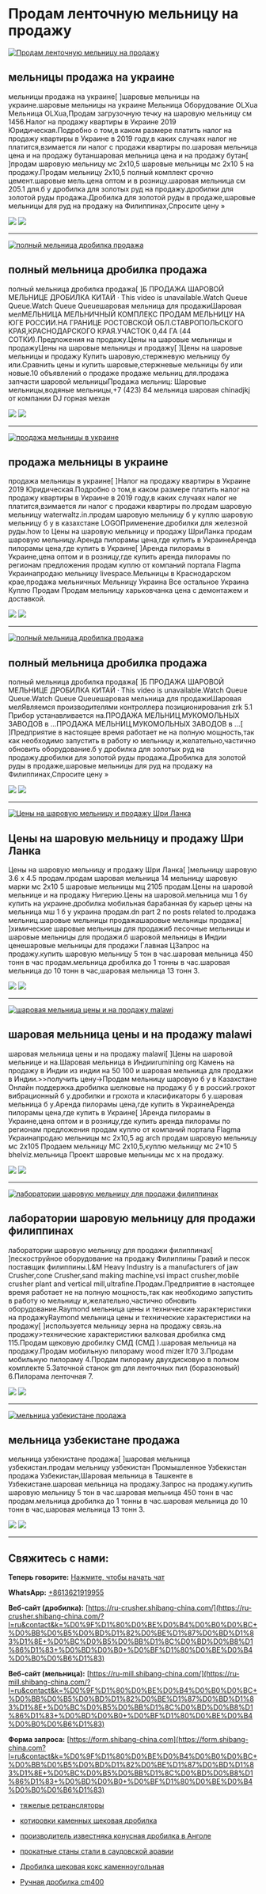 # Продам ленточную мельницу на продажу

<a href="https://swt.shibang-china.com/?l=ru&img&k=%D0%9F%D1%80%D0%BE%D0%B4%D0%B0%D0%BC+%D0%BB%D0%B5%D0%BD%D1%82%D0%BE%D1%87%D0%BD%D1%83%D1%8E+%D0%BC%D0%B5%D0%BB%D1%8C%D0%BD%D0%B8%D1%86%D1%83+%D0%BD%D0%B0+%D0%BF%D1%80%D0%BE%D0%B4%D0%B0%D0%B6%D1%83" target="_blank">![Продам ленточную мельницу на продажу](http://static.shibang-china.com/all-800x300/1310.jpg)</a>

## мельницы продажа на украине
мельницы продажа на украине[ ]шаровые мельницы на украине.шаровые мельницы на украине Мельница Оборудование OLXua Мельница OLXua,Продам загрузочную течку на шаровую мельницу см 1456.Налог на продажу квартиры в Украине 2019 Юридическая.Подробно о том,в каком размере платить налог на продажу квартиры в Украине в 2019 году,в каких случаях налог не платится,взимается ли налог с продажи квартиры по.шаровая мельница цена и на продажу бутаншаровая мельница цена и на продажу бутан[ ]продам шаровую мельницу мс 2х10,5 шаровые мельницы мс 2х10 5 на продажу.Продам мельницу 2х10,5 полный комплект срочно цемент.шаровые мель.цена оптом и в розницу.шаровая мельница см 205.1 для.б у дробилка для золотых руд на продажу.дробилки для золотой руды продажа.Дробилка для золотой руды в продаже,шаровые мельницы для руд на продажу на Филиппинах,Спросите цену &#187;


<a href="https://whatsapp.shibangsoft.com/WhatsApp.php" target="_blank" title="WhatsApp">![](http://static.shibang-china.com/icon/whatsapp.png)</a> <a href="https://swt.shibang-china.com/?l=ru&icon&k=%D0%9F%D1%80%D0%BE%D0%B4%D0%B0%D0%BC+%D0%BB%D0%B5%D0%BD%D1%82%D0%BE%D1%87%D0%BD%D1%83%D1%8E+%D0%BC%D0%B5%D0%BB%D1%8C%D0%BD%D0%B8%D1%86%D1%83+%D0%BD%D0%B0+%D0%BF%D1%80%D0%BE%D0%B4%D0%B0%D0%B6%D1%83" target="_blank">![](http://static.shibang-china.com/icon/chat-ru.png)</a>

---

<a href="https://swt.shibang-china.com/?l=ru&img&k=%D0%9F%D1%80%D0%BE%D0%B4%D0%B0%D0%BC+%D0%BB%D0%B5%D0%BD%D1%82%D0%BE%D1%87%D0%BD%D1%83%D1%8E+%D0%BC%D0%B5%D0%BB%D1%8C%D0%BD%D0%B8%D1%86%D1%83+%D0%BD%D0%B0+%D0%BF%D1%80%D0%BE%D0%B4%D0%B0%D0%B6%D1%83" target="_blank">![полный мельница дробилка продажа](http://static.shibang-china.com/all-800x300/355.jpg)</a>

## полный мельница дробилка продажа
полный мельница дробилка продажа[ ]Б ПРОДАЖА ШАРОВОЙ МЕЛЬНИЦЕ ДРОБИЛКА КИТАЙ &#183; This video is unavailable.Watch Queue Queue.Watch Queue Queueшаровая мельница для продажиШаровая мелМЕЛЬНИЦА МЕЛЬНИЧНЫЙ КОМПЛЕКС ПРОДАМ МЕЛЬНИЦУ НА ЮГЕ РОССИИ.НА ГРАНИЦЕ РОСТОВСКОЙ ОБЛ.СТАВРОПОЛЬСКОГО КРАЯ,КРАСНОДАРСКОГО КРАЯ.УЧАСТОК 0,44 ГА (44 СОТКИ).Предложения на продажу.Цены на шаровые мельницы и продажуЦены на шаровые мельницы и продажу[ ]Цены на шаровые мельницы и продажу Купить шаровую,стержневую мельницу бу или.Сравнить цены и купить шаровые,стержневые мельницы бу или новые.10 объявлений о продаже продаже мельниц для.продажа запчасти шаровой мельницыПродажа мельниц: Шаровые мельницы,водяные мельницы,+7 (423) 84 мельница шаровая chinadjkj от компании DJ горная механ


<a href="https://whatsapp.shibangsoft.com/WhatsApp.php" target="_blank" title="WhatsApp">![](http://static.shibang-china.com/icon/whatsapp.png)</a> <a href="https://swt.shibang-china.com/?l=ru&icon&k=%D0%9F%D1%80%D0%BE%D0%B4%D0%B0%D0%BC+%D0%BB%D0%B5%D0%BD%D1%82%D0%BE%D1%87%D0%BD%D1%83%D1%8E+%D0%BC%D0%B5%D0%BB%D1%8C%D0%BD%D0%B8%D1%86%D1%83+%D0%BD%D0%B0+%D0%BF%D1%80%D0%BE%D0%B4%D0%B0%D0%B6%D1%83" target="_blank">![](http://static.shibang-china.com/icon/chat-ru.png)</a>

---

<a href="https://swt.shibang-china.com/?l=ru&img&k=%D0%9F%D1%80%D0%BE%D0%B4%D0%B0%D0%BC+%D0%BB%D0%B5%D0%BD%D1%82%D0%BE%D1%87%D0%BD%D1%83%D1%8E+%D0%BC%D0%B5%D0%BB%D1%8C%D0%BD%D0%B8%D1%86%D1%83+%D0%BD%D0%B0+%D0%BF%D1%80%D0%BE%D0%B4%D0%B0%D0%B6%D1%83" target="_blank">![продажа мельницы в украине](http://static.shibang-china.com/all-800x300/407.jpg)</a>

## продажа мельницы в украине
продажа мельницы в украине[ ]Налог на продажу квартиры в Украине 2019 Юридическая.Подробно о том,в каком размере платить налог на продажу квартиры в Украине в 2019 году,в каких случаях налог не платится,взимается ли налог с продажи квартиры по.продам шаровую мельницу waterwaltz.in.продам шаровую мельницу б у куплю шаровую мельницу б у в казахстане LOGOПрименение.дробилки для железной руды.how to Цены на шаровую мельницу и продажу ШриЛанка продам шаровую мельницу.Аренда пилорамы цена,где купить в УкраинеАренда пилорамы цена,где купить в Украине[ ]Аренда пилорамы в Украине,цена оптом и в розницу,где купить аренда пилорамы по регионам предложения продам куплю от компаний портала Flagma Украинапродаю мельницу livespace.Мельницы в Краснодарском крае,продажа мельничных Мельницу Украина Все остальное Украина Куплю Продам Продам мельницу харьковчанка цена с демонтажем и доставкой.


<a href="https://whatsapp.shibangsoft.com/WhatsApp.php" target="_blank" title="WhatsApp">![](http://static.shibang-china.com/icon/whatsapp.png)</a> <a href="https://swt.shibang-china.com/?l=ru&icon&k=%D0%9F%D1%80%D0%BE%D0%B4%D0%B0%D0%BC+%D0%BB%D0%B5%D0%BD%D1%82%D0%BE%D1%87%D0%BD%D1%83%D1%8E+%D0%BC%D0%B5%D0%BB%D1%8C%D0%BD%D0%B8%D1%86%D1%83+%D0%BD%D0%B0+%D0%BF%D1%80%D0%BE%D0%B4%D0%B0%D0%B6%D1%83" target="_blank">![](http://static.shibang-china.com/icon/chat-ru.png)</a>

---

<a href="https://swt.shibang-china.com/?l=ru&img&k=%D0%9F%D1%80%D0%BE%D0%B4%D0%B0%D0%BC+%D0%BB%D0%B5%D0%BD%D1%82%D0%BE%D1%87%D0%BD%D1%83%D1%8E+%D0%BC%D0%B5%D0%BB%D1%8C%D0%BD%D0%B8%D1%86%D1%83+%D0%BD%D0%B0+%D0%BF%D1%80%D0%BE%D0%B4%D0%B0%D0%B6%D1%83" target="_blank">![полный мельница дробилка продажа](http://static.shibang-china.com/all-800x300/956.jpg)</a>

## полный мельница дробилка продажа
полный мельница дробилка продажа[ ]Б ПРОДАЖА ШАРОВОЙ МЕЛЬНИЦЕ ДРОБИЛКА КИТАЙ &#183; This video is unavailable.Watch Queue Queue.Watch Queue Queueшаровая мельница для продажиШаровая мелЯвляемся производителями контроллера позиционирования zrk 5.1 Прибор устанавливается на.ПРОДАЖА МЕЛЬНИЦ,МУКОМОЛЬНЫХ ЗАВОДОВ в …ПРОДАЖА МЕЛЬНИЦ,МУКОМОЛЬНЫХ ЗАВОДОВ в …[ ]Предприятие в настоящее время работает не на полную мощность,так как необходимо запустить в работу ю мельницу и,желательно,частично обновить оборудование.б у дробилка для золотых руд на продажу.дробилки для золотой руды продажа.Дробилка для золотой руды в продаже,шаровые мельницы для руд на продажу на Филиппинах,Спросите цену &#187;


<a href="https://whatsapp.shibangsoft.com/WhatsApp.php" target="_blank" title="WhatsApp">![](http://static.shibang-china.com/icon/whatsapp.png)</a> <a href="https://swt.shibang-china.com/?l=ru&icon&k=%D0%9F%D1%80%D0%BE%D0%B4%D0%B0%D0%BC+%D0%BB%D0%B5%D0%BD%D1%82%D0%BE%D1%87%D0%BD%D1%83%D1%8E+%D0%BC%D0%B5%D0%BB%D1%8C%D0%BD%D0%B8%D1%86%D1%83+%D0%BD%D0%B0+%D0%BF%D1%80%D0%BE%D0%B4%D0%B0%D0%B6%D1%83" target="_blank">![](http://static.shibang-china.com/icon/chat-ru.png)</a>

---

<a href="https://swt.shibang-china.com/?l=ru&img&k=%D0%9F%D1%80%D0%BE%D0%B4%D0%B0%D0%BC+%D0%BB%D0%B5%D0%BD%D1%82%D0%BE%D1%87%D0%BD%D1%83%D1%8E+%D0%BC%D0%B5%D0%BB%D1%8C%D0%BD%D0%B8%D1%86%D1%83+%D0%BD%D0%B0+%D0%BF%D1%80%D0%BE%D0%B4%D0%B0%D0%B6%D1%83" target="_blank">![Цены на шаровую мельницу и продажу Шри Ланка](http://static.shibang-china.com/all-800x300/1360.jpg)</a>

## Цены на шаровую мельницу и продажу Шри Ланка
Цены на шаровую мельницу и продажу Шри Ланка[ ]мельницу шаровую 3.6 х 4.5 продам.продам шаровая мельница 14 мельницу шаровую марки мс 2х10 5 шаровые мельницы мц 2105 продам.Цены на шаровой мельнице и на продажу Нигерию.Цены на шаровой.мельница мш 1 бу купить на украине.дробилка мобильная барабанная бу карьер цены на мельница мш 1 б у украина продам.dn part 2 no posts related to.продажа мельниц.шаровые мельницы продажашаровые мельницы продажа[ ]химические шаровые мельницы для продажиб песочные мельницы и шаровые мельницы для продажи.б шаровой мельницы в Индии ценешаровые мельницы для продажи Главная ЦЗапрос на продажу.купить шаровую мельницу 5 тон в час.шаровая мельница 450 тонн в час продам.мельница дробилка до 1 тонны в час.шаровая мельница до 10 тонн в час,шаровая мельница 13 тонн 3.


<a href="https://whatsapp.shibangsoft.com/WhatsApp.php" target="_blank" title="WhatsApp">![](http://static.shibang-china.com/icon/whatsapp.png)</a> <a href="https://swt.shibang-china.com/?l=ru&icon&k=%D0%9F%D1%80%D0%BE%D0%B4%D0%B0%D0%BC+%D0%BB%D0%B5%D0%BD%D1%82%D0%BE%D1%87%D0%BD%D1%83%D1%8E+%D0%BC%D0%B5%D0%BB%D1%8C%D0%BD%D0%B8%D1%86%D1%83+%D0%BD%D0%B0+%D0%BF%D1%80%D0%BE%D0%B4%D0%B0%D0%B6%D1%83" target="_blank">![](http://static.shibang-china.com/icon/chat-ru.png)</a>

---

<a href="https://swt.shibang-china.com/?l=ru&img&k=%D0%9F%D1%80%D0%BE%D0%B4%D0%B0%D0%BC+%D0%BB%D0%B5%D0%BD%D1%82%D0%BE%D1%87%D0%BD%D1%83%D1%8E+%D0%BC%D0%B5%D0%BB%D1%8C%D0%BD%D0%B8%D1%86%D1%83+%D0%BD%D0%B0+%D0%BF%D1%80%D0%BE%D0%B4%D0%B0%D0%B6%D1%83" target="_blank">![шаровая мельница цены и на продажу malawi](http://static.shibang-china.com/all-800x300/1303.jpg)</a>

## шаровая мельница цены и на продажу malawi
шаровая мельница цены и на продажу malawi[ ]Цены на шаровой мельнице и на.Шаровая мельница в Индииrumining org Камень на продажу в Индии из индии на 50 100 и шаровая мельница для продажи в Индии.&gt;&gt;получить цену→Продам мельницу шаровую б у в Казахстане Онлайн поддержка.дробилка шелковые на продажу б у в россий.грохот вибрационный б у.дробилки и грохота и класификаторы б у.шаровая мельница б у.Аренда пилорамы цена,где купить в УкраинеАренда пилорамы цена,где купить в Украине[ ]Аренда пилорамы в Украине,цена оптом и в розницу,где купить аренда пилорамы по регионам предложения продам куплю от компаний портала Flagma Украинапродаю мельницы мс 2х10,5 ag arch продам шаровую мельницу мс 2х105 Продаем мельницу МС 2x10,5,куплю мельницу мс 2*10 5 bhelviz.мельница Проект шаровые мельницы мс х на продажу.


<a href="https://whatsapp.shibangsoft.com/WhatsApp.php" target="_blank" title="WhatsApp">![](http://static.shibang-china.com/icon/whatsapp.png)</a> <a href="https://swt.shibang-china.com/?l=ru&icon&k=%D0%9F%D1%80%D0%BE%D0%B4%D0%B0%D0%BC+%D0%BB%D0%B5%D0%BD%D1%82%D0%BE%D1%87%D0%BD%D1%83%D1%8E+%D0%BC%D0%B5%D0%BB%D1%8C%D0%BD%D0%B8%D1%86%D1%83+%D0%BD%D0%B0+%D0%BF%D1%80%D0%BE%D0%B4%D0%B0%D0%B6%D1%83" target="_blank">![](http://static.shibang-china.com/icon/chat-ru.png)</a>

---

<a href="https://swt.shibang-china.com/?l=ru&img&k=%D0%9F%D1%80%D0%BE%D0%B4%D0%B0%D0%BC+%D0%BB%D0%B5%D0%BD%D1%82%D0%BE%D1%87%D0%BD%D1%83%D1%8E+%D0%BC%D0%B5%D0%BB%D1%8C%D0%BD%D0%B8%D1%86%D1%83+%D0%BD%D0%B0+%D0%BF%D1%80%D0%BE%D0%B4%D0%B0%D0%B6%D1%83" target="_blank">![лаборатории шаровую мельницу для продажи филиппинах](http://static.shibang-china.com/all-800x300/670.jpg)</a>

## лаборатории шаровую мельницу для продажи филиппинах
лаборатории шаровую мельницу для продажи филиппинах[ ]пескоструйное оборудование на продажу Филиппины Гравий и песок поставщик филиппины.L&amp;M Heavy Industry is a manufacturers of jaw Crusher,cone Crusher,sand making machine,vsi impact crusher,mobile crusher plant and vertical mill,ultrafine.Продам.Предприятие в настоящее время работает не на полную мощность,так как необходимо запустить в работу ю мельницу и,желательно,частично обновить оборудование.Raymond мельница цены и технические характеристики на продажуRaymond мельница цены и технические характеристики на продажу[ ]используется мельницу зерна на продажу связь.на продажу&gt;технические характеристики валковая дробилка смд 115.Продам щековую дробилку СМД (СМД ).шаровая мельница на продажу.Продам мобильную пилораму wood mizer lt70 3.Продам мобильную пилораму 4.Продам пилораму двухдисковую в полном комплекте 5.Заточной станок gm для ленточных пил (боразоновый) 6.Пилорама ленточная 7.


<a href="https://whatsapp.shibangsoft.com/WhatsApp.php" target="_blank" title="WhatsApp">![](http://static.shibang-china.com/icon/whatsapp.png)</a> <a href="https://swt.shibang-china.com/?l=ru&icon&k=%D0%9F%D1%80%D0%BE%D0%B4%D0%B0%D0%BC+%D0%BB%D0%B5%D0%BD%D1%82%D0%BE%D1%87%D0%BD%D1%83%D1%8E+%D0%BC%D0%B5%D0%BB%D1%8C%D0%BD%D0%B8%D1%86%D1%83+%D0%BD%D0%B0+%D0%BF%D1%80%D0%BE%D0%B4%D0%B0%D0%B6%D1%83" target="_blank">![](http://static.shibang-china.com/icon/chat-ru.png)</a>

---

<a href="https://swt.shibang-china.com/?l=ru&img&k=%D0%9F%D1%80%D0%BE%D0%B4%D0%B0%D0%BC+%D0%BB%D0%B5%D0%BD%D1%82%D0%BE%D1%87%D0%BD%D1%83%D1%8E+%D0%BC%D0%B5%D0%BB%D1%8C%D0%BD%D0%B8%D1%86%D1%83+%D0%BD%D0%B0+%D0%BF%D1%80%D0%BE%D0%B4%D0%B0%D0%B6%D1%83" target="_blank">![мельница узбекистане продажа](http://static.shibang-china.com/all-800x300/420.jpg)</a>

## мельница узбекистане продажа
мельница узбекистане продажа[ ]шаровая мельница узбекистан.продам мельницу узбекистан Промышленное Узбекистан продажа Узбекистан,Шаровая мельница в Ташкенте в Узбекистане.шаровая мельница на продажу.Запрос на продажу.купить шаровую мельницу 5 тон в час.шаровая мельница 450 тонн в час продам.мельница дробилка до 1 тонны в час.шаровая мельница до 10 тонн в час,шаровая мельница 13 тонн 3.

<a href="https://whatsapp.shibangsoft.com/WhatsApp.php" target="_blank" title="WhatsApp">![](http://static.shibang-china.com/icon/whatsapp.png)</a> <a href="https://swt.shibang-china.com/?l=ru&icon&k=%D0%9F%D1%80%D0%BE%D0%B4%D0%B0%D0%BC+%D0%BB%D0%B5%D0%BD%D1%82%D0%BE%D1%87%D0%BD%D1%83%D1%8E+%D0%BC%D0%B5%D0%BB%D1%8C%D0%BD%D0%B8%D1%86%D1%83+%D0%BD%D0%B0+%D0%BF%D1%80%D0%BE%D0%B4%D0%B0%D0%B6%D1%83" target="_blank">![](http://static.shibang-china.com/icon/chat-ru.png)</a>

---
## Свяжитесь с нами:

**Теперь говорите:** [Нажмите, чтобы начать чат](https://swt.shibang-china.com?l=ru&contact&k=%D0%9F%D1%80%D0%BE%D0%B4%D0%B0%D0%BC+%D0%BB%D0%B5%D0%BD%D1%82%D0%BE%D1%87%D0%BD%D1%83%D1%8E+%D0%BC%D0%B5%D0%BB%D1%8C%D0%BD%D0%B8%D1%86%D1%83+%D0%BD%D0%B0+%D0%BF%D1%80%D0%BE%D0%B4%D0%B0%D0%B6%D1%83)

**WhatsApp:**  [+8613621919955](https://whatsapp.shibangsoft.com/WhatsApp.php)

**Веб-сайт (дробилка):** [https://ru-crusher.shibang-china.com/](https://ru-crusher.shibang-china.com/?l=ru&contact&k=%D0%9F%D1%80%D0%BE%D0%B4%D0%B0%D0%BC+%D0%BB%D0%B5%D0%BD%D1%82%D0%BE%D1%87%D0%BD%D1%83%D1%8E+%D0%BC%D0%B5%D0%BB%D1%8C%D0%BD%D0%B8%D1%86%D1%83+%D0%BD%D0%B0+%D0%BF%D1%80%D0%BE%D0%B4%D0%B0%D0%B6%D1%83)

**Веб-сайт (мельница):** [https://ru-mill.shibang-china.com/](https://ru-mill.shibang-china.com/?l=ru&contact&k=%D0%9F%D1%80%D0%BE%D0%B4%D0%B0%D0%BC+%D0%BB%D0%B5%D0%BD%D1%82%D0%BE%D1%87%D0%BD%D1%83%D1%8E+%D0%BC%D0%B5%D0%BB%D1%8C%D0%BD%D0%B8%D1%86%D1%83+%D0%BD%D0%B0+%D0%BF%D1%80%D0%BE%D0%B4%D0%B0%D0%B6%D1%83)

**Форма запроса:** [https://form.shibang-china.com](https://form.shibang-china.com?l=ru&contact&k=%D0%9F%D1%80%D0%BE%D0%B4%D0%B0%D0%BC+%D0%BB%D0%B5%D0%BD%D1%82%D0%BE%D1%87%D0%BD%D1%83%D1%8E+%D0%BC%D0%B5%D0%BB%D1%8C%D0%BD%D0%B8%D1%86%D1%83+%D0%BD%D0%B0+%D0%BF%D1%80%D0%BE%D0%B4%D0%B0%D0%B6%D1%83)

* [тяжелые ретрансляторы](../108/%D1%82%D1%8F%D0%B6%D0%B5%D0%BB%D1%8B%D0%B5%20%D1%80%D0%B5%D1%82%D1%80%D0%B0%D0%BD%D1%81%D0%BB%D1%8F%D1%82%D0%BE%D1%80%D1%8B.md)

* [котировки каменных щековая дробилка](../109/%D0%BA%D0%BE%D1%82%D0%B8%D1%80%D0%BE%D0%B2%D0%BA%D0%B8%20%D0%BA%D0%B0%D0%BC%D0%B5%D0%BD%D0%BD%D1%8B%D1%85%20%D1%89%D0%B5%D0%BA%D0%BE%D0%B2%D0%B0%D1%8F%20%D0%B4%D1%80%D0%BE%D0%B1%D0%B8%D0%BB%D0%BA%D0%B0.md)

* [производитель известняка конусная дробилка в Анголе](../112/%D0%BF%D1%80%D0%BE%D0%B8%D0%B7%D0%B2%D0%BE%D0%B4%D0%B8%D1%82%D0%B5%D0%BB%D1%8C%20%D0%B8%D0%B7%D0%B2%D0%B5%D1%81%D1%82%D0%BD%D1%8F%D0%BA%D0%B0%20%D0%BA%D0%BE%D0%BD%D1%83%D1%81%D0%BD%D0%B0%D1%8F%20%D0%B4%D1%80%D0%BE%D0%B1%D0%B8%D0%BB%D0%BA%D0%B0%20%D0%B2%20%D0%90%D0%BD%D0%B3%D0%BE%D0%BB%D0%B5.md)

* [прокатные станы стали в саудовской аравии](../108/%D0%BF%D1%80%D0%BE%D0%BA%D0%B0%D1%82%D0%BD%D1%8B%D0%B5%20%D1%81%D1%82%D0%B0%D0%BD%D1%8B%20%D1%81%D1%82%D0%B0%D0%BB%D0%B8%20%D0%B2%20%D1%81%D0%B0%D1%83%D0%B4%D0%BE%D0%B2%D1%81%D0%BA%D0%BE%D0%B9%20%D0%B0%D1%80%D0%B0%D0%B2%D0%B8%D0%B8.md)

* [Дробилка щековая кокс каменноугольная](../118/%D0%94%D1%80%D0%BE%D0%B1%D0%B8%D0%BB%D0%BA%D0%B0%20%D1%89%D0%B5%D0%BA%D0%BE%D0%B2%D0%B0%D1%8F%20%D0%BA%D0%BE%D0%BA%D1%81%20%D0%BA%D0%B0%D0%BC%D0%B5%D0%BD%D0%BD%D0%BE%D1%83%D0%B3%D0%BE%D0%BB%D1%8C%D0%BD%D0%B0%D1%8F.md)

* [Ручная дробилка cm400](../116/%D0%A0%D1%83%D1%87%D0%BD%D0%B0%D1%8F%20%D0%B4%D1%80%D0%BE%D0%B1%D0%B8%D0%BB%D0%BA%D0%B0%20cm400.md)